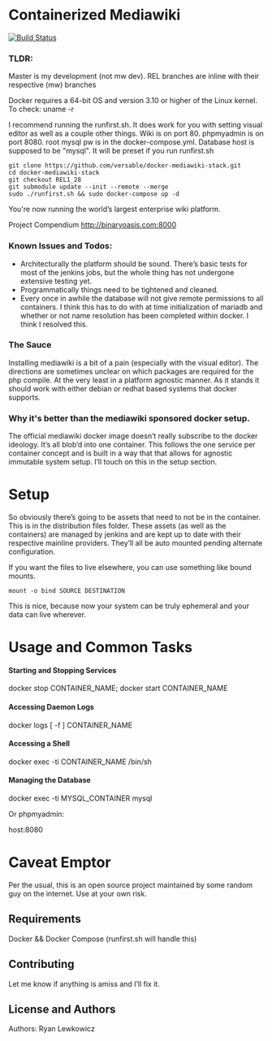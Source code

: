 Containerized Mediawiki
=======================
[![Build Status](http://jenkins.binaryoasis.com/buildStatus/icon?job=mediawiki-docker-stack)](http://jenkins.binaryoasis.com/job/mediawiki-docker-stack/)


### TLDR:
Master is my development (not mw dev). REL branches are inline with their respective (mw) branches

Docker requires a 64-bit OS and version 3.10 or higher of the Linux kernel. To check: uname -r

I recommend running the runfirst.sh. It does work for you with setting visual editor as well as a couple other things. Wiki is on port 80. phpmyadmin is on port 8080. root mysql pw is in the docker-compose.yml. Database host is supposed to be "mysql". It will be preset if you run runfirst.sh


```
git clone https://github.com/versable/docker-mediawiki-stack.git
cd docker-mediawiki-stack
git checkout REL1_28
git submodule update --init --remote --merge
sudo ./runfirst.sh && sudo docker-compose up -d
```

You're now running the world’s largest enterprise wiki platform.

Project Compendium
http://binaryoasis.com:8000


### Known Issues and Todos:
* Architecturally the platform should be sound. There’s basic tests for most of the jenkins jobs, but the whole thing has not undergone extensive testing yet.
* Programmatically things need to be tightened and cleaned.
* Every once in awhile the database will not give remote permissions to all containers. I think this has to do with at time initialization of mariadb and whether or not name resolution has been completed within docker. I think I resolved this.


### The Sauce
Installing mediawiki is a bit of a pain (especially with the visual editor). The directions are sometimes unclear on which packages are required for the php compile. At the very least in a platform agnostic manner. As it stands it should work with either debian or redhat based systems that docker supports.


### Why it's better than the mediawiki sponsored docker setup.
The official mediawiki docker image doesn’t really subscribe to the docker ideology. It’s all blob’d into one container. This follows the one service per container concept and is built in a way that that allows for agnostic immutable system setup. I’ll touch on this in the setup section.


Setup
=======================
So obviously there’s going to be assets that need to not be in the container. This is in the distribution files folder. These assets (as well as the containers) are managed by jenkins and are kept up to date with their respective mainline providers. They’ll all be auto mounted pending alternate configuration.


If you want the files to live elsewhere, you can use something like bound mounts.


```
mount -o bind SOURCE DESTINATION
```


This is nice, because now your system can be truly ephemeral and your data can live wherever.


Usage and Common Tasks
=======================
#### Starting and Stopping Services


docker stop CONTAINER_NAME; docker start CONTAINER_NAME


#### Accessing Daemon Logs


docker logs [ -f ] CONTAINER_NAME


#### Accessing a Shell


docker exec -ti CONTAINER_NAME /bin/sh


#### Managing the Database


docker exec -ti MYSQL_CONTAINER mysql

Or phpmyadmin:

host:8080


Caveat Emptor
=======================
Per the usual, this is an open source project maintained by some random guy on the internet. Use at your own risk.


Requirements
------------
Docker && Docker Compose (runfirst.sh will handle this)


Contributing
------------
Let me know if anything is amiss and I’ll fix it.


License and Authors
-------------------
Authors: Ryan Lewkowicz
